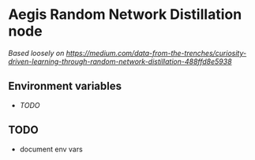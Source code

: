 # Aegis Random Network Distillation node

*Based loosely on https://medium.com/data-from-the-trenches/curiosity-driven-learning-through-random-network-distillation-488ffd8e5938*

## Environment variables
* *TODO*

## TODO
* document env vars
